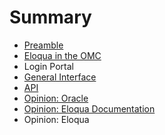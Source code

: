 # Summary

* [Preamble](README.md)
* [Eloqua in the OMC](chapter1.md)
* Login Portal
* [General Interface](general-interface.md)
* [API](api.md)
* [Opinion: Oracle](opinion-oracle.md)
* [Opinion: Eloqua Documentation](op-ed-eloqua-documentation.md)
* Opinion: Eloqua

